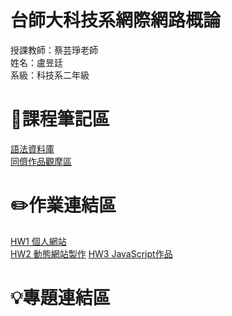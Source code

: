 # 台師大科技系網際網路概論 
授課教師：蔡芸琤老師   
姓名：盧昱廷   
系級：科技系二年級 
# 📖課程筆記區
[語法資料庫](https://www.w3schools.com/html/html_elements.asp)  
[同儕作品觀摩區](https://docs.google.com/spreadsheets/d/1MNH7iG3GNGhw6vn_iMB2jAfw6SHBJ3z0XrtKQ4YCAoM/edit#gid=1162885006)
# ✏️作業連結區
[HW1 個人網站](https://dniellu.github.io/My-web/)  
[HW2 動態網站製作](https://youtu.be/fJXpzXIm_Ho)
[HW3 JavaScript作品]()
# 💡專題連結區  
